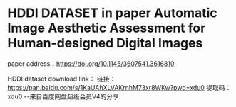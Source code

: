 # HDDI DATASET in paper Automatic Image Aesthetic Assessment for Human-designed Digital Images

paper address：https://doi.org/10.1145/3607541.3616810

HDDI dataset download link：
链接：https://pan.baidu.com/s/1KaUAhXLVAKrnhM73xr8WKw?pwd=xdu0 
提取码：xdu0 
--来自百度网盘超级会员V4的分享
